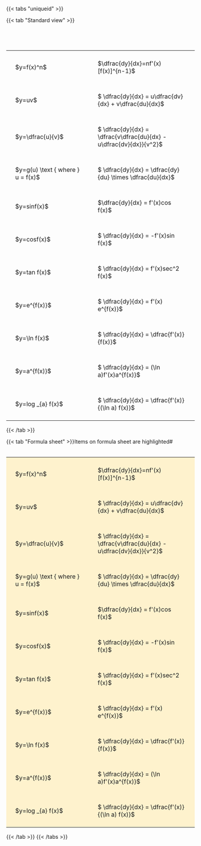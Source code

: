 ---
---

{{< tabs "uniqueid" >}}

{{< tab "Standard view" >}}

#  
<br>
<style type="text/css">
#T_53959 th.col_heading {
  text-align: left;
  font-size: 1em;
}
#T_53959 td {
  text-align: left;
  font-size: 1em;
  padding: 1.5em;
}
#T_53959_row0_col0, #T_53959_row1_col0, #T_53959_row2_col0, #T_53959_row3_col0, #T_53959_row4_col0, #T_53959_row5_col0, #T_53959_row6_col0, #T_53959_row7_col0, #T_53959_row8_col0, #T_53959_row9_col0, #T_53959_row10_col0 {
  width: 300px;
  white-space: pre-wrap;
}
#T_53959_row0_col1, #T_53959_row1_col1, #T_53959_row2_col1, #T_53959_row3_col1, #T_53959_row4_col1, #T_53959_row5_col1, #T_53959_row6_col1, #T_53959_row7_col1, #T_53959_row8_col1, #T_53959_row9_col1, #T_53959_row10_col1 {
  width: 400px;
  white-space: pre-wrap;
}
</style>
<table id="T_53959">
  <thead>
  </thead>
  <tbody>
    <tr>
      <td id="T_53959_row0_col0" class="data row0 col0" >$y=f(x)^n$</td>
      <td id="T_53959_row0_col1" class="data row0 col1" >$\dfrac{dy}{dx}=nf'(x)[f(x)]^{n-1}$</td>
    </tr>
    <tr>
      <td id="T_53959_row1_col0" class="data row1 col0" >$y=uv$</td>
      <td id="T_53959_row1_col1" class="data row1 col1" >$ \dfrac{dy}{dx} = u\dfrac{dv}{dx} + v\dfrac{du}{dx}$</td>
    </tr>
    <tr>
      <td id="T_53959_row2_col0" class="data row2 col0" >$y=\dfrac{u}{v}$</td>
      <td id="T_53959_row2_col1" class="data row2 col1" >$ \dfrac{dy}{dx} = \dfrac{v\dfrac{du}{dx} - u\dfrac{dv}{dx}}{v^2}$</td>
    </tr>
    <tr>
      <td id="T_53959_row3_col0" class="data row3 col0" >$y=g(u) \text { where } u = f(x)$</td>
      <td id="T_53959_row3_col1" class="data row3 col1" >$ \dfrac{dy}{dx} = \dfrac{dy}{du} \times \dfrac{du}{dx}$</td>
    </tr>
    <tr>
      <td id="T_53959_row4_col0" class="data row4 col0" >$y=sinf(x)$</td>
      <td id="T_53959_row4_col1" class="data row4 col1" >$\dfrac{dy}{dx} = f'(x)cos f(x)$</td>
    </tr>
    <tr>
      <td id="T_53959_row5_col0" class="data row5 col0" >$y=cosf(x)$</td>
      <td id="T_53959_row5_col1" class="data row5 col1" >$ \dfrac{dy}{dx} = -f'(x)sin f(x)$</td>
    </tr>
    <tr>
      <td id="T_53959_row6_col0" class="data row6 col0" >$y=tan f(x)$</td>
      <td id="T_53959_row6_col1" class="data row6 col1" >$ \dfrac{dy}{dx} = f'(x)sec^2 f(x)$</td>
    </tr>
    <tr>
      <td id="T_53959_row7_col0" class="data row7 col0" >$y=e^{f(x)}$</td>
      <td id="T_53959_row7_col1" class="data row7 col1" >$ \dfrac{dy}{dx} = f'(x) e^{f(x)}$</td>
    </tr>
    <tr>
      <td id="T_53959_row8_col0" class="data row8 col0" >$y=\ln f(x)$</td>
      <td id="T_53959_row8_col1" class="data row8 col1" >$ \dfrac{dy}{dx} = \dfrac{f'(x)}{f(x)}$</td>
    </tr>
    <tr>
      <td id="T_53959_row9_col0" class="data row9 col0" >$y=a^{f(x)}$</td>
      <td id="T_53959_row9_col1" class="data row9 col1" >$ \dfrac{dy}{dx} = (\ln a)f'(x)a^{f(x)}$</td>
    </tr>
    <tr>
      <td id="T_53959_row10_col0" class="data row10 col0" >$y=log _{a} f(x)$</td>
      <td id="T_53959_row10_col1" class="data row10 col1" >$ \dfrac{dy}{dx} = \dfrac{f'(x)}{(\ln a) f(x)}$</td>
    </tr>
  </tbody>
</table>
{{< /tab >}}

{{< tab "Formula sheet" >}}Items on formula sheet are highlighted#  
<br>
<style type="text/css">
#T_34d85 th.col_heading {
  text-align: left;
  font-size: 1em;
}
#T_34d85 td {
  text-align: left;
  font-size: 1em;
  padding: 1.5em;
}
#T_34d85_row0_col0, #T_34d85_row1_col0, #T_34d85_row2_col0, #T_34d85_row3_col0, #T_34d85_row4_col0, #T_34d85_row5_col0, #T_34d85_row6_col0, #T_34d85_row7_col0, #T_34d85_row8_col0, #T_34d85_row9_col0, #T_34d85_row10_col0 {
  width: 300px;
  background-color: rgba(255,194,10, 0.2);
  white-space: pre-wrap;
}
#T_34d85_row0_col1, #T_34d85_row1_col1, #T_34d85_row2_col1, #T_34d85_row3_col1, #T_34d85_row4_col1, #T_34d85_row5_col1, #T_34d85_row6_col1, #T_34d85_row7_col1, #T_34d85_row8_col1, #T_34d85_row9_col1, #T_34d85_row10_col1 {
  width: 400px;
  background-color: rgba(255,194,10, 0.2);
  white-space: pre-wrap;
}
</style>
<table id="T_34d85">
  <thead>
  </thead>
  <tbody>
    <tr>
      <td id="T_34d85_row0_col0" class="data row0 col0" >$y=f(x)^n$</td>
      <td id="T_34d85_row0_col1" class="data row0 col1" >$\dfrac{dy}{dx}=nf'(x)[f(x)]^{n-1}$</td>
    </tr>
    <tr>
      <td id="T_34d85_row1_col0" class="data row1 col0" >$y=uv$</td>
      <td id="T_34d85_row1_col1" class="data row1 col1" >$ \dfrac{dy}{dx} = u\dfrac{dv}{dx} + v\dfrac{du}{dx}$</td>
    </tr>
    <tr>
      <td id="T_34d85_row2_col0" class="data row2 col0" >$y=\dfrac{u}{v}$</td>
      <td id="T_34d85_row2_col1" class="data row2 col1" >$ \dfrac{dy}{dx} = \dfrac{v\dfrac{du}{dx} - u\dfrac{dv}{dx}}{v^2}$</td>
    </tr>
    <tr>
      <td id="T_34d85_row3_col0" class="data row3 col0" >$y=g(u) \text { where } u = f(x)$</td>
      <td id="T_34d85_row3_col1" class="data row3 col1" >$ \dfrac{dy}{dx} = \dfrac{dy}{du} \times \dfrac{du}{dx}$</td>
    </tr>
    <tr>
      <td id="T_34d85_row4_col0" class="data row4 col0" >$y=sinf(x)$</td>
      <td id="T_34d85_row4_col1" class="data row4 col1" >$\dfrac{dy}{dx} = f'(x)cos f(x)$</td>
    </tr>
    <tr>
      <td id="T_34d85_row5_col0" class="data row5 col0" >$y=cosf(x)$</td>
      <td id="T_34d85_row5_col1" class="data row5 col1" >$ \dfrac{dy}{dx} = -f'(x)sin f(x)$</td>
    </tr>
    <tr>
      <td id="T_34d85_row6_col0" class="data row6 col0" >$y=tan f(x)$</td>
      <td id="T_34d85_row6_col1" class="data row6 col1" >$ \dfrac{dy}{dx} = f'(x)sec^2 f(x)$</td>
    </tr>
    <tr>
      <td id="T_34d85_row7_col0" class="data row7 col0" >$y=e^{f(x)}$</td>
      <td id="T_34d85_row7_col1" class="data row7 col1" >$ \dfrac{dy}{dx} = f'(x) e^{f(x)}$</td>
    </tr>
    <tr>
      <td id="T_34d85_row8_col0" class="data row8 col0" >$y=\ln f(x)$</td>
      <td id="T_34d85_row8_col1" class="data row8 col1" >$ \dfrac{dy}{dx} = \dfrac{f'(x)}{f(x)}$</td>
    </tr>
    <tr>
      <td id="T_34d85_row9_col0" class="data row9 col0" >$y=a^{f(x)}$</td>
      <td id="T_34d85_row9_col1" class="data row9 col1" >$ \dfrac{dy}{dx} = (\ln a)f'(x)a^{f(x)}$</td>
    </tr>
    <tr>
      <td id="T_34d85_row10_col0" class="data row10 col0" >$y=log _{a} f(x)$</td>
      <td id="T_34d85_row10_col1" class="data row10 col1" >$ \dfrac{dy}{dx} = \dfrac{f'(x)}{(\ln a) f(x)}$</td>
    </tr>
  </tbody>
</table>
{{< /tab >}}
{{< /tabs >}}